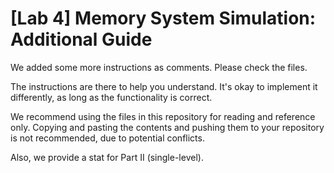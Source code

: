 # [Lab 4] Memory System Simulation: Additional Guide

We added some more instructions as comments. Please check the files.

The instructions are there to help you understand. It's okay to implement it differently, as long as the functionality is correct.

We recommend using the files in this repository for reading and reference only. Copying and pasting the contents and pushing them to your repository is not recommended, due to potential conflicts.

Also, we provide a stat for Part II (single-level).
